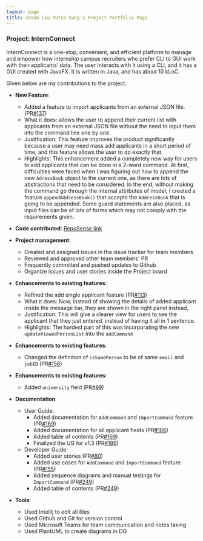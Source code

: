 ```yaml
---
layout: page
title: Jason Ciu Putra Sung's Project Portfolio Page
---
```


### Project: InternConnect

InternConnect is a one-stop, convenient, and efficient platform to manage and empower how internship campus recruiters
who prefer CLI to GUI work with their applicants’ data. The user interacts with it using a CLI, and it has a GUI
created with JavaFX. It is written in Java, and has about 10 kLoC.

Given below are my contributions to the project.

* **New Feature**: 
  * Added a feature to import applicants from an external JSON file. (PR[#137](https://github.com/AY2223S1-CS2103-F14-2/tp/pull/137))
  * What it does: allows the user to append their current list with applicants from an external JSON file without the
    need to input them into the command line one by one.
  * Justification: This feature improves the product significantly because a user may need mass add applicants in a 
    short period of time, and this feature allows the user to do exactly that.
  * Highlights: This enhancement added a completely new way for users to add applicants that can be done in a 2-word
    command. At first, difficulties were faced when I was figuring out how to append the new `AdressBook` object to the 
    current one, as there are lots of abstractions that need to be considered. In the end, without making the command go 
    through the internal attributes of model, I created a feature `appendAddressBook()` that accepts the `AddressBook` 
    that is going to be appended. Some guard statements are also placed, as input files can be of lots of forms which 
    may not comply with the requirements given.

* **Code contributed**: [RepoSense link](https://nus-cs2103-ay2223s1.github.io/tp-dashboard/?search=jasonCP14&breakdown=true)

* **Project management**:
  * Created and assigned issues in the issue tracker for team members
  * Reviewed and approved other team members' PR
  * Frequently committed and pushed updates to Github
  * Organize issues and user stories inside the Project board

* **Enhancements to existing features**: 
  * Refined the add single applicant feature (PR[#113](https://github.com/AY2223S1-CS2103-F14-2/tp/pull/113))
  * What it does: Now, instead of showing the details of added applicant inside the message bar, they are shown in the
    right panel instead,
  * Justification: This will give a clearer view for users to see the applicant that they just entered, instead of
    having it all in 1 sentence.
  * Highlights: The hardest part of this was incorporating the new `updateViewedPersonList` into the `addCommand`

* **Enhancements to existing features**:
  * Changed the definition of `isSamePerson` to be of same `email` and `jobID` (PR[#156](https://github.com/AY2223S1-CS2103-F14-2/tp/pull/156))

* **Enhancements to existing features**:
  * Added `university` field (PR[#99](https://github.com/AY2223S1-CS2103-F14-2/tp/pull/99))

* **Documentation**:
  * User Guide:
    * Added documentation for `AddCommand` and `ImportCommand` feature (PR[#169](https://github.com/AY2223S1-CS2103-F14-2/tp/pull/169))
    * Added documentation for all applicant fields (PR[#186](https://github.com/AY2223S1-CS2103-F14-2/tp/pull/186))
    * Added table of contents (PR[#169](https://github.com/AY2223S1-CS2103-F14-2/tp/pull/169))
    * Finalized the UG for v1.3 (PR[#186](https://github.com/AY2223S1-CS2103-F14-2/tp/pull/186))
  * Developer Guide:
    * Added user stories (PR[#80](https://github.com/AY2223S1-CS2103-F14-2/tp/pull/80))
    * Added use cases for `AddCommand` and `ImportCommand` feature (PR[#155](https://github.com/AY2223S1-CS2103-F14-2/tp/pull/155))
    * Added sequence diagrams and manual testings for `ImportCommand` (PR[#249](https://github.com/AY2223S1-CS2103-F14-2/tp/pull/249))
    * Added table of contents (PR[#249](https://github.com/AY2223S1-CS2103-F14-2/tp/pull/249))

* **Tools**:
  * Used Intellij to edit all files
  * Used Github and Git for version control
  * Used Microsoft Teams for team communication and notes taking
  * Used PlantUML to create diagrams in DG
